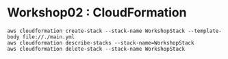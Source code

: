 # Workshop02 : CloudFormation

```
aws cloudformation create-stack --stack-name WorkshopStack --template-body file://./main.yml
aws cloudformation describe-stacks --stack-name=WorkshopStack
aws cloudformation delete-stack --stack-name WorkshopStack
```
